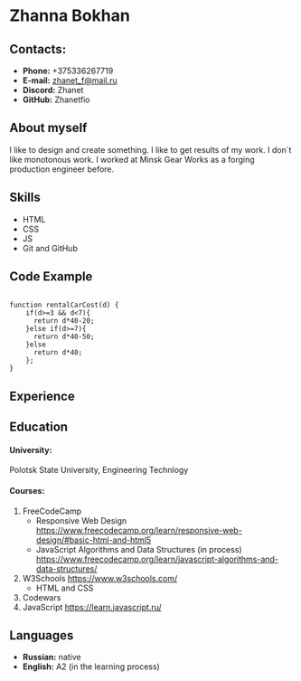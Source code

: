 # Zhanna Bokhan

## Contacts:
* __Phone:__ +375336267719
* __E-mail:__ zhanet_f@mail.ru
* __Discord:__ Zhanet
* __GitHub:__ Zhanetfio

## About myself 


 I like to design and create something. I like to get results of my work. I don`t like monotonous work. 
 I worked at Minsk Gear Works as a forging production engineer before.


## Skills

* HTML
* CSS
* JS
* Git and GitHub



## Code Example
``` 

function rentalCarCost(d) {
    if(d>=3 && d<7){
      return d*40-20;
    }else if(d>=7){
      return d*40-50;
    }else
      return d*40;
    };
}
```

## Experience

## Education
#### __University:__  

Polotsk State University, Engineering Technlogy

#### __Courses:__
1. FreeCodeCamp 
    * Responsive Web Design https://www.freecodecamp.org/learn/responsive-web-design/#basic-html-and-html5
    * JavaScript Algorithms and Data Structures (in process) https://www.freecodecamp.org/learn/javascript-algorithms-and-data-structures/
2. W3Schools https://www.w3schools.com/
    * HTML and CSS
3. Codewars 
4. JavaScript https://learn.javascript.ru/ 


## Languages

* __Russian:__ native
* __English:__ A2 (in the learning process)

